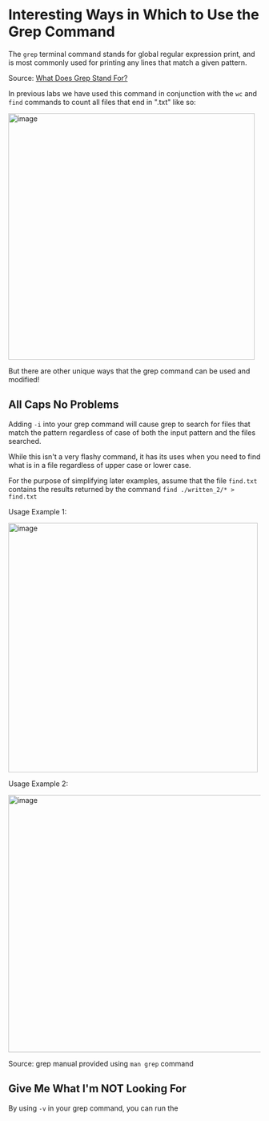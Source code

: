 # Interesting Ways in Which to Use the Grep Command

The `grep` terminal command stands for global regular expression print, and is most commonly
used for printing any lines that match a given pattern.

Source: [What Does Grep Stand For?](https://kb.iu.edu/d/abnd#:~:text=grep%20Global%20regular%20expression%20print,pattern%3A%20g%2Fre%2Fp)


In previous labs we have used this command in conjunction with the `wc` and `find` commands to count
all files that end in ".txt" like so:


<img width="492" alt="image" src="https://user-images.githubusercontent.com/97120058/218364959-1875c851-4998-4279-943a-1d2fb67e4b98.png">


But there are other unique ways that the grep command can be used and modified!


## All Caps No Problems


Adding `-i` into your grep command will cause grep to search for files that match the pattern regardless of case
of both the input pattern and the files searched.


While this isn't a very flashy command, it has its uses when you need to find what is in a file
regardless of upper case or lower case.


For the purpose of simplifying later examples, assume that the file `find.txt` contains the results
returned by the command `find ./written_2/* > find.txt`

Usage Example 1:

<img width="498" alt="image" src="https://user-images.githubusercontent.com/97120058/218366471-abe1f63d-5443-4da0-8dc2-bf065f38a900.png">


Usage Example 2:

<img width="514" alt="image" src="https://user-images.githubusercontent.com/97120058/218366647-aa115c9b-b73c-4d26-a040-73a5ac7f46c3.png">


Source: grep manual provided using `man grep` command


## Give Me What I'm NOT Looking For

By using `-v` in your grep command, you can run the

